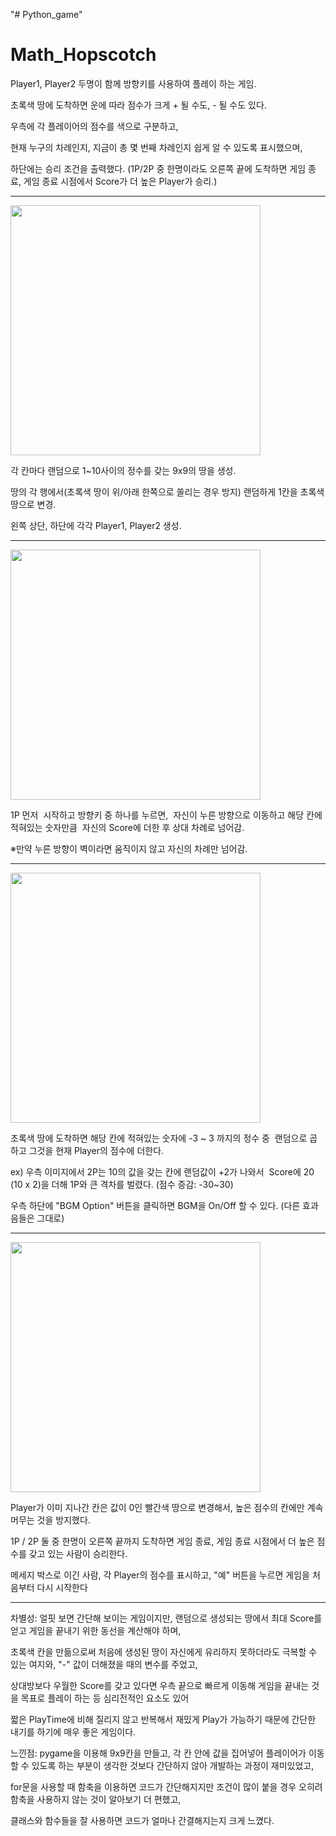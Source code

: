 "# Python_game"

<h1>Math_Hopscotch</h1>

Player1, Player2 두명이 함께 방향키를 사용하여 플레이 하는 게임.

초록색 땅에 도착하면 운에 따라 점수가 크게 + 될 수도, - 될 수도 있다.

우측에 각 플레이어의 점수를 색으로 구분하고,

현재 누구의 차례인지, 지금이 총 몇 번째 차례인지
쉽게 알 수 있도록 표시했으며,

하단에는 승리 조건을 출력했다.
(1P/2P 중 한명이라도 오른쪽 끝에 도착하면 게임 종료,
게임 종료 시점에서 Score가 더 높은 Player가 승리.)

------------------------------------------------------------------------------------------------------------
<image src = "https://user-images.githubusercontent.com/88473185/186391993-c4ebfd11-b108-4055-87e7-ffebebfec883.png" width="400" height="400"/>

각 칸마다 랜덤으로 1~10사이의 정수를 갖는 9x9의 땅을 생성.

땅의 각 행에서(초록색 땅이 위/아래 한쪽으로 쏠리는 경우 방지) 랜덤하게 1칸을 초록색 땅으로 변경.

왼쪽 상단, 하단에 각각 Player1, Player2 생성.

------------------------------------------------------------------------------------------------------------
<image src ="https://user-images.githubusercontent.com/88473185/186392510-47e92b85-0d99-4a2b-8b1e-87a7f4a66721.png" width="400" height="400"/>

1P 먼저  시작하고 방향키 중 하나를 누르면,
 자신이 누른 방향으로 이동하고 해당 칸에 적혀있는 숫자만큼
 자신의 Score에 더한 후 상대 차례로 넘어감.

※만약 누른 방향이 벽이라면 움직이지 않고 자신의 차례만 넘어감.

------------------------------------------------------------------------------------------------------------
<image src ="https://user-images.githubusercontent.com/88473185/186392728-82510d4c-f435-4577-a342-eaef18762335.png" width="400" height="400"/>

초록색 땅에 도착하면 해당 칸에 적혀있는 숫자에 -3 ~ 3 까지의 정수 중 
랜덤으로 곱하고 그것을 현재 Player의 점수에 더한다.

ex) 우측 이미지에서 2P는 10의 값을 갖는 칸에 랜덤값이 +2가 나와서 
Score에 20 (10 x 2)을 더해 1P와 큰 격차를 벌렸다.
(점수 증감: -30~30)

우측 하단에 "BGM Option" 버튼을 클릭하면 BGM을 On/Off 할 수 있다.
(다른 효과음들은 그대로)

------------------------------------------------------------------------------------------------------------
<image src ="https://user-images.githubusercontent.com/88473185/186392803-219ffb2a-acda-4387-acf8-ff2a893e471b.png" width="400" height="400"/>

Player가 이미 지나간 칸은 값이 0인 빨간색 땅으로 변경해서,
높은 점수의 칸에만 계속 머무는 것을 방지했다.

1P / 2P 둘 중 한명이 오른쪽 끝까지 도착하면 게임 종료,
게임 종료 시점에서 더 높은 점수를 갖고 있는 사람이 승리한다.

메세지 박스로 이긴 사람, 각 Player의 점수를 표시하고,
"예" 버튼을 누르면 게임을 처음부터 다시 시작한다

------------------------------------------------------------------------------------------------------------

차별성: 얼핏 보면 간단해 보이는 게임이지만, 랜덤으로 생성되는 땅에서 최대 Score를 얻고 게임을 끝내기 위한 동선을 계산해야 하며,

초록색 칸을 만듦으로써 처음에 생성된 땅이 자신에게 유리하지 못하더라도 극복할 수 있는 여지와, "-" 값이 더해졌을 때의 변수를 주었고, 

상대방보다 우월한 Score를 갖고 있다면 우측 끝으로 빠르게 이동해 게임을 끝내는 것을 목표로 플레이 하는 등 심리전적인 요소도 있어

짧은 PlayTime에 비해 질리지 않고 반복해서 재밌게 Play가 가능하기 때문에 간단한 내기를 하기에 매우 좋은 게임이다.

느낀점: pygame을 이용해 9x9칸을 만들고, 각 칸 안에 값을 집어넣어 플레이어가 이동할 수 있도록 하는 부분이 생각한 것보다 간단하지 않아 개발하는 과정이 재미있었고, 

for문을 사용할 때 함축을 이용하면 코드가 간단해지지만 조건이 많이 붙을 경우 오히려 함축을 사용하지 않는 것이 알아보기 더 편했고,

클래스와 함수들을 잘 사용하면 코드가 얼마나 간결해지는지 크게 느꼈다.
